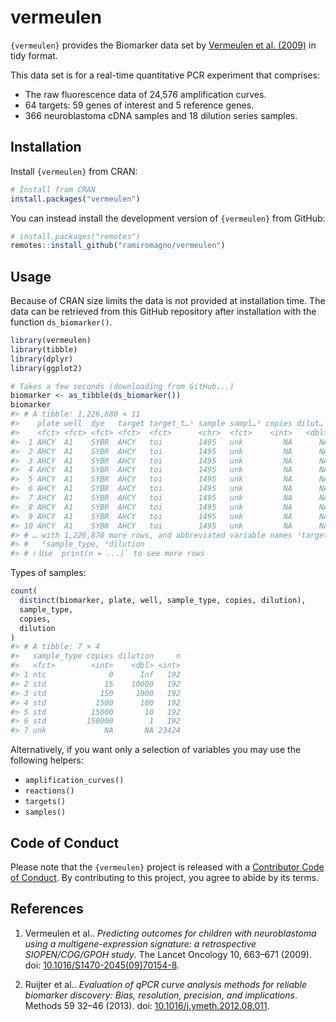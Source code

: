 
<!-- README.md is generated from README.Rmd. Please edit that file -->

# vermeulen

<!-- badges: start -->
<!-- badges: end -->

`{vermeulen}` provides the Biomarker data set by [Vermeulen et al.
(2009)](https://doi.org/10.1016/S1470-2045(09)70154-8) in tidy format.

This data set is for a real-time quantitative PCR experiment that
comprises:

-   The raw fluorescence data of 24,576 amplification curves.
-   64 targets: 59 genes of interest and 5 reference genes.
-   366 neuroblastoma cDNA samples and 18 dilution series samples.

## Installation

Install `{vermeulen}` from CRAN:

``` r
# Install from CRAN
install.packages("vermeulen")
```

You can instead install the development version of `{vermeulen}` from
GitHub:

``` r
# install.packages("remotes")
remotes::install_github("ramiromagno/vermeulen")
```

## Usage

Because of CRAN size limits the data is not provided at installation
time. The data can be retrieved from this GitHub repository after
installation with the function `ds_biomarker()`.

``` r
library(vermeulen)
library(tibble)
library(dplyr)
library(ggplot2)

# Takes a few seconds (downloading from GitHub...)
biomarker <- as_tibble(ds_biomarker())
biomarker
#> # A tibble: 1,226,880 × 11
#>    plate well  dye   target target_t…¹ sample sampl…² copies dilut…³ cycle fluor
#>    <fct> <fct> <fct> <fct>  <fct>      <chr>  <fct>    <int>   <dbl> <int> <dbl>
#>  1 AHCY  A1    SYBR  AHCY   toi        1495   unk         NA      NA     1  1.10
#>  2 AHCY  A1    SYBR  AHCY   toi        1495   unk         NA      NA     2  1.45
#>  3 AHCY  A1    SYBR  AHCY   toi        1495   unk         NA      NA     3  1.46
#>  4 AHCY  A1    SYBR  AHCY   toi        1495   unk         NA      NA     4  1.47
#>  5 AHCY  A1    SYBR  AHCY   toi        1495   unk         NA      NA     5  1.47
#>  6 AHCY  A1    SYBR  AHCY   toi        1495   unk         NA      NA     6  1.45
#>  7 AHCY  A1    SYBR  AHCY   toi        1495   unk         NA      NA     7  1.48
#>  8 AHCY  A1    SYBR  AHCY   toi        1495   unk         NA      NA     8  1.46
#>  9 AHCY  A1    SYBR  AHCY   toi        1495   unk         NA      NA     9  1.47
#> 10 AHCY  A1    SYBR  AHCY   toi        1495   unk         NA      NA    10  1.46
#> # … with 1,226,870 more rows, and abbreviated variable names ¹​target_type,
#> #   ²​sample_type, ³​dilution
#> # ℹ Use `print(n = ...)` to see more rows
```

Types of samples:

``` r
count(
  distinct(biomarker, plate, well, sample_type, copies, dilution),
  sample_type,
  copies,
  dilution
)
#> # A tibble: 7 × 4
#>   sample_type copies dilution     n
#>   <fct>        <int>    <dbl> <int>
#> 1 ntc              0      Inf   192
#> 2 std             15    10000   192
#> 3 std            150     1000   192
#> 4 std           1500      100   192
#> 5 std          15000       10   192
#> 6 std         150000        1   192
#> 7 unk             NA       NA 23424
```

Alternatively, if you want only a selection of variables you may use the
following helpers:

-   `amplification_curves()`
-   `reactions()`
-   `targets()`
-   `samples()`

## Code of Conduct

Please note that the `{vermeulen}` project is released with a
[Contributor Code of
Conduct](https://contributor-covenant.org/version/2/1/CODE_OF_CONDUCT.html).
By contributing to this project, you agree to abide by its terms.

## References

1.  Vermeulen et al.. *Predicting outcomes for children with
    neuroblastoma using a multigene-expression signature: a
    retrospective SIOPEN/COG/GPOH study*. The Lancet Oncology 10,
    663–671 (2009). doi:
    [10.1016/S1470-2045(09)70154-8](https://doi.org/10.1016/S1470-2045(09)70154-8).

2.  Ruijter et al.. *Evaluation of qPCR curve analysis methods for
    reliable biomarker discovery: Bias, resolution, precision, and
    implications*. Methods 59 32–46 (2013). doi:
    [10.1016/j.ymeth.2012.08.011](https://doi.org/10.1016/j.ymeth.2012.08.011).
